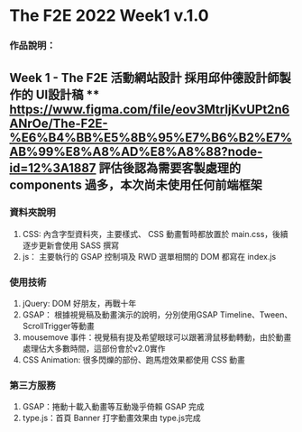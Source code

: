 The F2E 2022 Week1 v.1.0
=======

### 作品說明：
Week 1 - The F2E 活動網站設計
採用邱仲德設計師製作的 UI設計稿
**  https://www.figma.com/file/eov3MtrljKvUPt2n6ANrOe/The-F2E-%E6%B4%BB%E5%8B%95%E7%B6%B2%E7%AB%99%E8%A8%AD%E8%A8%88?node-id=12%3A1887
評估後認為需要客製處理的 components 過多，本次尚未使用任何前端框架
---------
### 資料夾說明
1. CSS: 內含字型資料夾，主要樣式、 CSS 動畫暫時都放置於 main.css，後續逐步更新會使用 SASS 撰寫
2. js： 主要執行的 GSAP 控制項及 RWD 選單相關的 DOM 都寫在 index.js

### 使用技術
1. jQuery: DOM 好朋友，再戰十年
2. GSAP： 根據視覺稿及動畫演示的說明，分別使用GSAP Timeline、Tween、ScrollTrigger等動畫
3. mousemove 事件：視覺稿有提及希望眼球可以跟著滑鼠移動轉動，由於動畫處理佔大多數時間，這部份會於v2.0實作
4. CSS Animation: 很多閃爍的部份、跑馬燈效果都使用 CSS 動畫

### 第三方服務
1. GSAP：捲動十載入動畫等互動幾乎倚賴 GSAP 完成
2. type.js：首頁 Banner 打字動畫效果由 type.js完成


